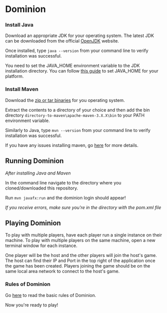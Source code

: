# Dominion
### Install Java
Download an appropriate JDK for your operating system. The latest JDK can be downloaded from the official [OpenJDK](http://jdk.java.net/16/) website.

Once installed, type `java --version` from your command line to verify installation was successful.

You need to set the JAVA_HOME environment variable to the JDK installation directory. You can follow [this guide](https://www.baeldung.com/java-home-on-windows-7-8-10-mac-os-x-linux) to set JAVA_HOME for your platform.

### Install Maven
Download the [zip or tar binaries](https://maven.apache.org/download.cgi) for you operating system.

Extract the contents to a directory of your choice and then add the bin directory `directory-to-maven\apache-maven-3.X.X\bin` to your PATH environment variable.

Similarly to Java, type `mvn --version` from your command line to verify installation was successful.

If you have any issues installing maven, go [here](https://maven.apache.org/install.html) for more details.

## Running Dominion
*After installing Java and Maven*

In the command line navigate to the directory where you cloned/downloaded this repository.

Run `mvn javafx:run` and the dominion login should appear!

*If you receive errors, make sure you're in the directory with the pom.xml file*

## Playing Dominion
To play with multiple players, have each player run a single instance on their machine.
To play with multiple players on the same machine, open a new terminal window for each instance.

One player will be the host and the other players will join the host's game. The host can find their IP and Port in the top right of the application once the game has been created.
Players joining the game should be on the same local area network to connect to the host's game.

### Rules of Dominion
Go [here](https://www.ultraboardgames.com/dominion/game-rules.php) to read the basic rules of Dominion.

Now you're ready to play!

